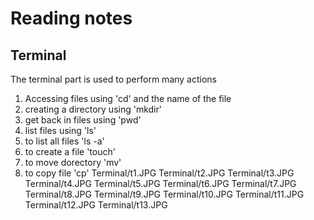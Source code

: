 # **Reading notes**

## Terminal  

The terminal part is used to perform many actions 

1. Accessing files using 'cd' and the name of the file 
2. creating a directory  using 'mkdir' 
3. get back in files using 'pwd'
4. list files using 'ls' 
5. to list all files 'ls -a' 
6. to create a file 'touch'
7. to move dorectory 'mv'
8. to copy file 'cp'
 Terminal/t1.JPG
 Terminal/t2.JPG
 Terminal/t3.JPG
 Terminal/t4.JPG
 Terminal/t5.JPG
 Terminal/t6.JPG
 Terminal/t7.JPG
 Terminal/t8.JPG
 Terminal/t9.JPG
 Terminal/t10.JPG
 Terminal/t11.JPG
 Terminal/t12.JPG
 Terminal/t13.JPG